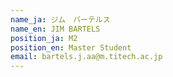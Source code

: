 ```yaml
---
name_ja: ジム　バーテルス
name_en: JIM BARTELS
position_ja: M2
position_en: Master Student
email: bartels.j.aa@m.titech.ac.jp
---
```

